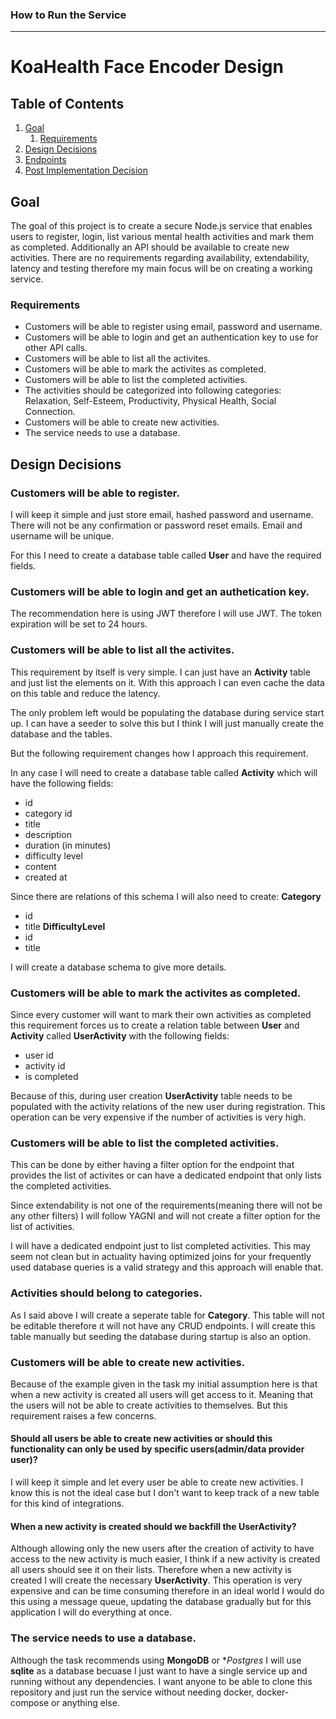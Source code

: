 ### How to Run the Service

---


# KoaHealth Face Encoder Design

## Table of Contents
1. [Goal](#goal)
    1. [Requirements](#requirements)
2. [Design Decisions](#design-decisions)
3. [Endpoints](#endpoints)
4. [Post Implementation Decision](#post-implementation-decisions)

## Goal

The goal of this project is to create a secure Node.js service that enables users to register, login, list various mental health activities and mark them as completed. Additionally an API should be available to create new activities. There are no requirements regarding availability, extendability, latency and testing therefore my main focus will be on creating a working service.

### Requirements
- Customers will be able to register using email, password and username.
- Customers will be able to login and get an authentication key to use for other API calls.
- Customers will be able to list all the activites.
- Customers will be able to mark the activites as completed.
- Customers will be able to list the completed activities.
- The activities should be categorized into following categories: Relaxation, Self-Esteem, Productivity, Physical Health, Social Connection.
- Customers will be able to create new activities.
- The service needs to use a database.

## Design Decisions

### Customers will be able to register.
I will keep it simple and just store email, hashed password and username. There will not be any confirmation or password reset emails. Email and username will be unique.

For this I need to create a database table called **User** and have the required fields.

### Customers will be able to login and get an authetication key.
The recommendation here is using JWT therefore I will use JWT. The token expiration will be set to 24 hours. 

### Customers will be able to list all the activites.
This requirement by itself is very simple. I can just have an **Activity** table and just list the elements on it. With this approach I can even cache the data on this table and reduce the latency. 

The only problem left would be populating the database during service start up. I can have a seeder to solve this but I think I will just manually create the database and the tables.

But the following requirement changes how I approach this requirement.

In any case I will need to create a database table called **Activity** which will have the following fields:
- id
- category id
- title
- description
- duration (in minutes)
- difficulty level
- content
- created at

Since there are relations of this schema I will also need to create:
**Category**
- id
- title
**DifficultyLevel**
- id
- title

I will create a database schema to give more details.

### Customers will be able to mark the activites as completed.
Since every customer will want to mark their own activities as completed this requirement forces us to create a relation table between **User** and **Activity** called **UserActivity** with the following fields:
- user id
- activity id
- is completed

Because of this, during user creation **UserActivity** table needs to be populated with the activity relations of the new user during registration. This operation can be very expensive if the number of activities is very high.

### Customers will be able to list the completed activities.
This can be done by either having a filter option for the endpoint that provides the list of activites or can have a dedicated endpoint that only lists the completed activities.

Since extendability is not one of the requirements(meaning there will not be any other filters) I will follow YAGNI and will not create a filter option for the list of activities. 

I will have a dedicated endpoint just to list completed activities. This may seem not clean but in actuality having optimized joins for your frequently used database queries is a valid strategy and this approach will enable that.

### Activities should belong to categories.
As I said above I will create a seperate table for **Category**. This table will not be editable therefore ıt will not have any CRUD endpoints. I will create this table manually but seeding the database during startup is also an option.

### Customers will be able to create new activities.
Because of the example given in the task my initial assumption here is that when a new activity is created all users will get access to it. Meaning that the users will not be able to create activities to themselves. But this requirement raises a few concerns.

#### Should all users be able to create new activities or should this functionality can only be used by specific users(admin/data provider user)?
I will keep it simple and let every user be able to create new activities. I know this is not the ideal case but I don't want to keep track of a new table for this kind of integrations.

#### When a new activity is created should we backfill the **UserActivity**?
Although allowing only the new users after the creation of activity to have access to the new activity is much easier, I think if a new activity is created all users should see it on their lists. Therefore when a new activity is created I will create the necessary **UserActivity**. This operation is very expensive and can be time consuming therefore in an ideal world I would do this using a message queue, updating the database gradually but for this application I will do everything at once.

### The service needs to use a database.
Although the task recommends using **MongoDB** or **Postgres* I will use **sqlite** as a database becuase I just want to have a single service up and running without any dependencies. I want anyone to be able to clone this repository and just run the service without needing docker, docker-compose or anything else. 
